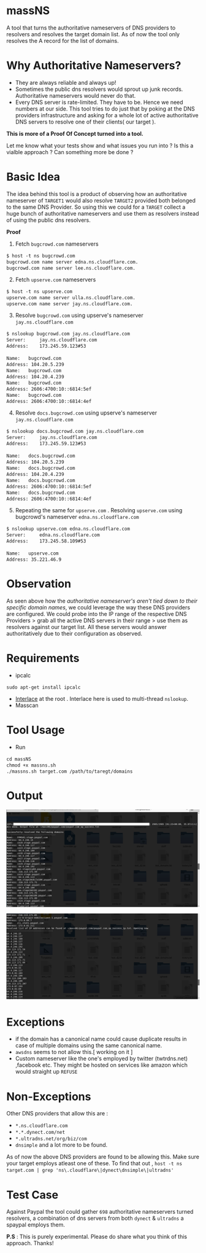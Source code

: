 
# massNS
A tool that turns the authoritative nameservers of DNS providers to resolvers and resolves the target domain list. As of now the tool only resolves the A record for the list of domains.

# Why Authoritative Nameservers?

- They are always reliable and always up!
- Sometimes the public dns resolvers would sprout up junk records. Authoritative nameservers would never do that.
- Every DNS server is rate-limited. They have to be. Hence we need numbers at our side. This tool tries to do just that by poking at the DNS providers infrastructure and asking for a whole lot of active authoritative DNS servers to resolve one of their clients( our target ).

**This is more of a Proof Of Concept turned into a tool.**

Let me know what your tests show and what issues you run into ? Is this a vialble approach ? Can something more be done ?

# Basic Idea

The idea behind this tool is a product of observing how an authoritative nameserver of `TARGET1` would also resolve `TARGET2` provided both belonged to the same DNS Provider. So using this we could for a `TARGET` collect a huge bunch of authoritative nameservers and use them as resolvers instead of using the public dns resolvers.

**Proof**

1. Fetch `bugcrowd.com` nameservers 

```
$ host -t ns bugcrowd.com
bugcrowd.com name server edna.ns.cloudflare.com.
bugcrowd.com name server lee.ns.cloudflare.com.
```
2. Fetch `upserve.com` nameservers 

```
$ host -t ns upserve.com
upserve.com name server ulla.ns.cloudflare.com.
upserve.com name server jay.ns.cloudflare.com.
```
3. Resolve `bugcrowd.com` using upserve's nameserver `jay.ns.cloudflare.com`

```
$ nslookup bugcrowd.com jay.ns.cloudflare.com
Server:		jay.ns.cloudflare.com
Address:	173.245.59.123#53

Name:	bugcrowd.com
Address: 104.20.5.239
Name:	bugcrowd.com
Address: 104.20.4.239
Name:	bugcrowd.com
Address: 2606:4700:10::6814:5ef
Name:	bugcrowd.com
Address: 2606:4700:10::6814:4ef
```
4. Resolve `docs.bugcrowd.com` using upserve's nameserver `jay.ns.cloudflare.com`

```
$ nslookup docs.bugcrowd.com jay.ns.cloudflare.com
Server:		jay.ns.cloudflare.com
Address:	173.245.59.123#53

Name:	docs.bugcrowd.com
Address: 104.20.5.239
Name:	docs.bugcrowd.com
Address: 104.20.4.239
Name:	docs.bugcrowd.com
Address: 2606:4700:10::6814:5ef
Name:	docs.bugcrowd.com
Address: 2606:4700:10::6814:4ef
```
5. Repeating the same for `upserve.com` . Resolving `upserve.com` using bugcrowd's nameserver `edna.ns.cloudflare.com`

```
$ nslookup upserve.com edna.ns.cloudflare.com
Server:		edna.ns.cloudflare.com
Address:	173.245.58.109#53

Name:	upserve.com
Address: 35.221.46.9
```

# Observation

As seen above how the *authoritative nameserver's aren't tied down to their specific domain names*, we could leverage the way these DNS providers are configured. We could probe into the IP range of the respective DNS Providers > grab all the active DNS servers in their range > use them as resolvers against our target list. All these servers would answer authoritatively due to their configuration as observed.

# Requirements 

- ipcalc

```
sudo apt-get install ipcalc
```
- [Interlace](https://github.com/codingo/Interlace) at the root . Interlace here is used to multi-thread `nslookup`.
- Masscan

# Tool Usage

- Run 

```
cd massNS
chmod +x massns.sh
./massns.sh target.com /path/to/taregt/domains
```

# Output

![domain's & ip's ](https://github.com/Abss0x7tbh/massNS/blob/master/ss_1.png)

![only ip's](https://github.com/Abss0x7tbh/massNS/blob/master/ss_2.png)

# Exceptions

- if the domain has a canonical name could cause duplicate results in case of multiple domains using the same canonical name.
- `awsdns` seems to not allow this.[ working on it ] 
- Custom nameserver like the one's employed by twitter (twtrdns.net) ,facebook etc. They might be hosted on services like amazon which would straight up `REFUSE`

# Non-Exceptions
Other DNS providers that allow this are :

- `*.ns.cloudflare.com` 
- `*.*.dynect.com/net` 
- `*.ultradns.net/org/biz/com`
- `dnsimple`
and a lot more to be found.

As of now the above DNS providers are found to be allowing this. Make sure your target employs atleast one of these. To find that out , 
`host -t ns target.com | grep 'ns\.cloudflare\|dynect\dnsimple\|ultradns'`


# Test Case

Against Paypal the tool could gather `698` authoritative nameservers turned resolvers, a combination of dns servers from both `dynect` & `ultradns` a spaypal employs them.


**P.S** : This is purely experimental. Please do share what you think of this approach. Thanks!
